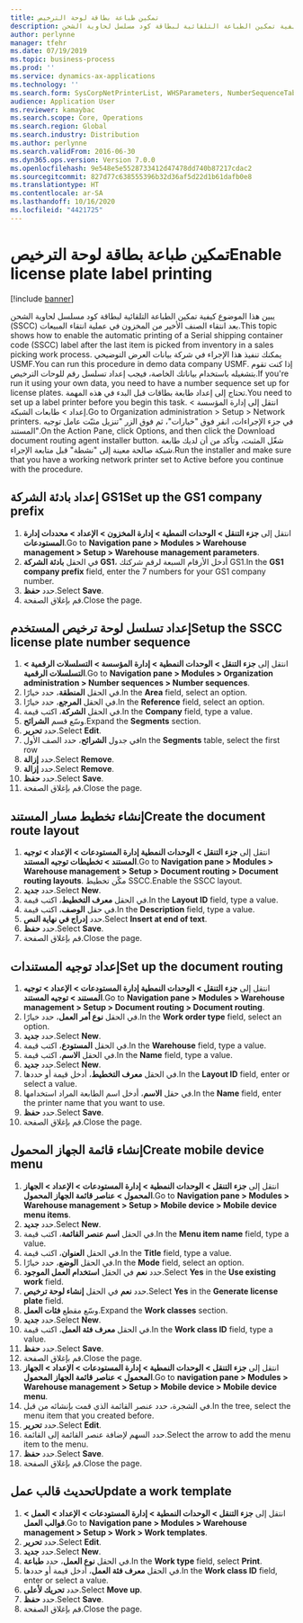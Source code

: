 ```yaml
---
title: تمكين طباعة بطاقة لوحة الترخيص
description: يبين هذا الموضوع كيفية تمكين الطباعة التلقائية لبطاقة كود مسلسل لحاوية الشحن (SSCC)‬ بعد انتقاء الصنف الأخير من المخزون في عملية انتقاء المبيعات.
author: perlynne
manager: tfehr
ms.date: 07/19/2019
ms.topic: business-process
ms.prod: ''
ms.service: dynamics-ax-applications
ms.technology: ''
ms.search.form: SysCorpNetPrinterList, WHSParameters, NumberSequenceTableListPage, NumberSequenceDetails, WHSDocumentRoutingLayout, WHSDocumentRouting, WHSRFMenuItem, WHSRFMenu, WHSWorkTemplateTable, WHSLicensePlateLabelBuildConfig, WHSLicensePlateLabel
audience: Application User
ms.reviewer: kamaybac
ms.search.scope: Core, Operations
ms.search.region: Global
ms.search.industry: Distribution
ms.author: perlynne
ms.search.validFrom: 2016-06-30
ms.dyn365.ops.version: Version 7.0.0
ms.openlocfilehash: 9e548e5e5528733412d47478dd740b87217cdac2
ms.sourcegitcommit: 827d77c638555396b32d36af5d22d1b61dafb0e8
ms.translationtype: HT
ms.contentlocale: ar-SA
ms.lasthandoff: 10/16/2020
ms.locfileid: "4421725"
---
```

# <a name="enable-license-plate-label-printing"></a><span data-ttu-id="7d3a9-103">تمكين طباعة بطاقة لوحة الترخيص</span><span class="sxs-lookup"><span data-stu-id="7d3a9-103">Enable license plate label printing</span></span>

[!include [banner](../../includes/banner.md)]

<span data-ttu-id="7d3a9-104">يبين هذا الموضوع كيفية تمكين الطباعة التلقائية لبطاقة كود مسلسل لحاوية الشحن (SSCC)‬ بعد انتقاء الصنف الأخير من المخزون في عملية انتقاء المبيعات.</span><span class="sxs-lookup"><span data-stu-id="7d3a9-104">This topic shows how to enable the automatic printing of a Serial shipping container code (SSCC) label after the last item is picked from inventory in a sales picking work process.</span></span> <span data-ttu-id="7d3a9-105">يمكنك تنفيذ هذا الإجراء في شركة بيانات العرض التوضيحي USMF.</span><span class="sxs-lookup"><span data-stu-id="7d3a9-105">You can run this procedure in demo data company USMF.</span></span> <span data-ttu-id="7d3a9-106">إذا كنت تقوم بتشغيله باستخدام بياناتك الخاصة، فيجب إعداد تسلسل رقم للوحات الترخيص.</span><span class="sxs-lookup"><span data-stu-id="7d3a9-106">If you're run it using your own data, you need to have a number sequence set up for license plates.</span></span> <span data-ttu-id="7d3a9-107">تحتاج إلى إعداد طابعة بطاقات قبل البدء في هذه المهمة.</span><span class="sxs-lookup"><span data-stu-id="7d3a9-107">You need to set up a label printer before you begin this task.</span></span> <span data-ttu-id="7d3a9-108">انتقل إلى إدارة المؤسسة > إعداد > طابعات الشبكة‬.</span><span class="sxs-lookup"><span data-stu-id="7d3a9-108">Go to Organization administration > Setup > Network printers.</span></span> <span data-ttu-id="7d3a9-109">في جزء الإجراءات، انقر فوق "خيارات"، ثم فوق الزر "تنزيل مثبّت عامل توجيه المستند‬".</span><span class="sxs-lookup"><span data-stu-id="7d3a9-109">On the Action Pane, click Options, and then click the Download document routing agent installer button.</span></span> <span data-ttu-id="7d3a9-110">شغّل المثبت، وتأكد من أن لديك طابعة شبكة صالحة معينة إلى "نشطة" قبل متابعة الإجراء.</span><span class="sxs-lookup"><span data-stu-id="7d3a9-110">Run the installer and make sure that you have a working network printer set to Active before you continue with the procedure.</span></span>


## <a name="set-up-the-gs1-company-prefix"></a><span data-ttu-id="7d3a9-111">إعداد بادئة الشركة GS1</span><span class="sxs-lookup"><span data-stu-id="7d3a9-111">Set up the GS1 company prefix</span></span>
1. <span data-ttu-id="7d3a9-112">انتقل إلى **جزء التنقل > الوحدات النمطية > إدارة المخزون > الإعداد > محددات إدارة المستودعات‬**.</span><span class="sxs-lookup"><span data-stu-id="7d3a9-112">Go to **Navigation pane > Modules > Warehouse management > Setup > Warehouse management parameters**.</span></span>
2. <span data-ttu-id="7d3a9-113">في الحقل **بادئة الشركة GS1**، أدخل الأرقام السبعة لرقم شركتك GS1.</span><span class="sxs-lookup"><span data-stu-id="7d3a9-113">In the **GS1 company prefix** field, enter the 7 numbers for your GS1 company number.</span></span>
3. <span data-ttu-id="7d3a9-114">حدد **حفظ**.</span><span class="sxs-lookup"><span data-stu-id="7d3a9-114">Select **Save**.</span></span>
4. <span data-ttu-id="7d3a9-115">قم بإغلاق الصفحة.</span><span class="sxs-lookup"><span data-stu-id="7d3a9-115">Close the page.</span></span>

## <a name="setup-the-sscc-license-plate-number-sequence"></a><span data-ttu-id="7d3a9-116">إعداد تسلسل لوحة ترخيص المستخدم</span><span class="sxs-lookup"><span data-stu-id="7d3a9-116">Setup the SSCC license plate number sequence</span></span>
1. <span data-ttu-id="7d3a9-117">انتقل إلى **جزء التنقل > الوحدات النمطية > إدارة المؤسسة > التسلسلات الرقمية > التسلسلات الرقمية**.</span><span class="sxs-lookup"><span data-stu-id="7d3a9-117">Go to **Navigation pane > Modules > Organization administration > Number sequences > Number sequences**.</span></span>
2. <span data-ttu-id="7d3a9-118">في الحقل **المنطقة**، حدد خيارًا.</span><span class="sxs-lookup"><span data-stu-id="7d3a9-118">In the **Area** field, select an option.</span></span>
3. <span data-ttu-id="7d3a9-119">في الحقل **المرجع**، حدد خيارًا.</span><span class="sxs-lookup"><span data-stu-id="7d3a9-119">In the **Reference** field, select an option.</span></span>
4. <span data-ttu-id="7d3a9-120">في الحقل **الشركة**، اكتب قيمة.</span><span class="sxs-lookup"><span data-stu-id="7d3a9-120">In the **Company** field, type a value.</span></span>
5. <span data-ttu-id="7d3a9-121">وسّع قسم **الشرائح**.</span><span class="sxs-lookup"><span data-stu-id="7d3a9-121">Expand the **Segments** section.</span></span>
6. <span data-ttu-id="7d3a9-122">حدد **تحرير**.</span><span class="sxs-lookup"><span data-stu-id="7d3a9-122">Select **Edit**.</span></span>
7. <span data-ttu-id="7d3a9-123">في جدول **الشرائح**، حدد الصف الأول</span><span class="sxs-lookup"><span data-stu-id="7d3a9-123">In the **Segments** table, select the first row</span></span>
8. <span data-ttu-id="7d3a9-124">حدد **إزالة**.</span><span class="sxs-lookup"><span data-stu-id="7d3a9-124">Select **Remove**.</span></span>
9. <span data-ttu-id="7d3a9-125">حدد **إزالة**.</span><span class="sxs-lookup"><span data-stu-id="7d3a9-125">Select **Remove**.</span></span>
10. <span data-ttu-id="7d3a9-126">حدد **حفظ**.</span><span class="sxs-lookup"><span data-stu-id="7d3a9-126">Select **Save**.</span></span>
11. <span data-ttu-id="7d3a9-127">قم بإغلاق الصفحة.</span><span class="sxs-lookup"><span data-stu-id="7d3a9-127">Close the page.</span></span>

## <a name="create-the-document-route-layout"></a><span data-ttu-id="7d3a9-128">إنشاء تخطيط مسار المستند</span><span class="sxs-lookup"><span data-stu-id="7d3a9-128">Create the document route layout</span></span>
1. <span data-ttu-id="7d3a9-129">انتقل إلى **جزء التنقل > الوحدات النمطية إدارة المستودعات > الإعداد > توجيه المستند > تخطيطات توجيه المستند**.</span><span class="sxs-lookup"><span data-stu-id="7d3a9-129">Go to **Navigation pane > Modules > Warehouse management > Setup > Document routing > Document routing layouts**.</span></span> <span data-ttu-id="7d3a9-130">مكّن تخطيط SSCC.</span><span class="sxs-lookup"><span data-stu-id="7d3a9-130">Enable the SSCC layout.</span></span>  
2. <span data-ttu-id="7d3a9-131">حدد **جديد**.</span><span class="sxs-lookup"><span data-stu-id="7d3a9-131">Select **New**.</span></span>
3. <span data-ttu-id="7d3a9-132">في الحقل **معرف التخطيط**، اكتب قيمة.</span><span class="sxs-lookup"><span data-stu-id="7d3a9-132">In the **Layout ID** field, type a value.</span></span>
4. <span data-ttu-id="7d3a9-133">في حقل **الوصف**، اكتب قيمة.</span><span class="sxs-lookup"><span data-stu-id="7d3a9-133">In the **Description** field, type a value.</span></span>
5. <span data-ttu-id="7d3a9-134">حدد **إدراج في نهاية النص**.</span><span class="sxs-lookup"><span data-stu-id="7d3a9-134">Select **Insert at end of text**.</span></span>
6. <span data-ttu-id="7d3a9-135">حدد **حفظ**.</span><span class="sxs-lookup"><span data-stu-id="7d3a9-135">Select **Save**.</span></span>
7. <span data-ttu-id="7d3a9-136">قم بإغلاق الصفحة.</span><span class="sxs-lookup"><span data-stu-id="7d3a9-136">Close the page.</span></span>

## <a name="set-up-the-document-routing"></a><span data-ttu-id="7d3a9-137">إعداد توجيه المستندات</span><span class="sxs-lookup"><span data-stu-id="7d3a9-137">Set up the document routing</span></span>
1. <span data-ttu-id="7d3a9-138">انتقل إلى **جزء التنقل > الوحدات النمطية إدارة المستودعات > الإعداد > توجيه المستند > توجيه المستند**.</span><span class="sxs-lookup"><span data-stu-id="7d3a9-138">Go to **Navigation pane > Modules > Warehouse management > Setup > Document routing > Document routing**.</span></span>
2. <span data-ttu-id="7d3a9-139">في الحقل **نوع أمر العمل**، حدد خيارًا.</span><span class="sxs-lookup"><span data-stu-id="7d3a9-139">In the **Work order type** field, select an option.</span></span>
3. <span data-ttu-id="7d3a9-140">حدد **جديد**.</span><span class="sxs-lookup"><span data-stu-id="7d3a9-140">Select **New**.</span></span>
4. <span data-ttu-id="7d3a9-141">في الحقل **المستودع**، اكتب قيمة.</span><span class="sxs-lookup"><span data-stu-id="7d3a9-141">In the **Warehouse** field, type a value.</span></span>
5. <span data-ttu-id="7d3a9-142">في الحقل **الاسم**، اكتب قيمة.</span><span class="sxs-lookup"><span data-stu-id="7d3a9-142">In the **Name** field, type a value.</span></span>
6. <span data-ttu-id="7d3a9-143">حدد **جديد**.</span><span class="sxs-lookup"><span data-stu-id="7d3a9-143">Select **New**.</span></span>
7. <span data-ttu-id="7d3a9-144">في الحقل **معرف التخطيط**، أدخل قيمة أو حددها.</span><span class="sxs-lookup"><span data-stu-id="7d3a9-144">In the **Layout ID** field, enter or select a value.</span></span>
8. <span data-ttu-id="7d3a9-145">في حقل **الاسم**، أدخل اسم الطابعة المراد استخدامها.</span><span class="sxs-lookup"><span data-stu-id="7d3a9-145">In the **Name** field, enter the printer name that you want to use.</span></span>
9. <span data-ttu-id="7d3a9-146">حدد **حفظ**.</span><span class="sxs-lookup"><span data-stu-id="7d3a9-146">Select **Save**.</span></span>
10. <span data-ttu-id="7d3a9-147">قم بإغلاق الصفحة.</span><span class="sxs-lookup"><span data-stu-id="7d3a9-147">Close the page.</span></span>

## <a name="create-mobile-device-menu"></a><span data-ttu-id="7d3a9-148">إنشاء قائمة الجهاز المحمول</span><span class="sxs-lookup"><span data-stu-id="7d3a9-148">Create mobile device menu</span></span>
1. <span data-ttu-id="7d3a9-149">انتقل إلى **جزء التنقل > الوحدات النمطية > إدارة المستودعات > الإعداد > الجهاز المحمول > عناصر قائمة الجهاز المحمول**.</span><span class="sxs-lookup"><span data-stu-id="7d3a9-149">Go to **Navigation pane > Modules > Warehouse management > Setup > Mobile device > Mobile device menu items**.</span></span>
2. <span data-ttu-id="7d3a9-150">حدد **جديد**.</span><span class="sxs-lookup"><span data-stu-id="7d3a9-150">Select **New**.</span></span>
3. <span data-ttu-id="7d3a9-151">في الحقل **اسم عنصر القائمة‬**، اكتب قيمة.</span><span class="sxs-lookup"><span data-stu-id="7d3a9-151">In the **Menu item name** field, type a value.</span></span>
4. <span data-ttu-id="7d3a9-152">في الحقل **العنوان**، اكتب قيمة.</span><span class="sxs-lookup"><span data-stu-id="7d3a9-152">In the **Title** field, type a value.</span></span>
5. <span data-ttu-id="7d3a9-153">في الحقل **الوضع**، حدد خيارًا.</span><span class="sxs-lookup"><span data-stu-id="7d3a9-153">In the **Mode** field, select an option.</span></span>
6. <span data-ttu-id="7d3a9-154">حدد **نعم** في الحقل **استخدام العمل الموجود**.</span><span class="sxs-lookup"><span data-stu-id="7d3a9-154">Select **Yes** in the **Use existing work** field.</span></span>
7. <span data-ttu-id="7d3a9-155">حدد **نعم** في الحقل **إنشاء لوحة ترخيص**.</span><span class="sxs-lookup"><span data-stu-id="7d3a9-155">Select **Yes** in the **Generate license plate** field.</span></span>
8. <span data-ttu-id="7d3a9-156">وسّع مقطع **فئات العمل**.</span><span class="sxs-lookup"><span data-stu-id="7d3a9-156">Expand the **Work classes** section.</span></span>
9. <span data-ttu-id="7d3a9-157">حدد **جديد**.</span><span class="sxs-lookup"><span data-stu-id="7d3a9-157">Select **New**.</span></span>
10. <span data-ttu-id="7d3a9-158">في الحقل **معرف فئة العمل**، اكتب قيمة.</span><span class="sxs-lookup"><span data-stu-id="7d3a9-158">In the **Work class ID** field, type a value.</span></span>
11. <span data-ttu-id="7d3a9-159">حدد **حفظ**.</span><span class="sxs-lookup"><span data-stu-id="7d3a9-159">Select **Save**.</span></span>
12. <span data-ttu-id="7d3a9-160">قم بإغلاق الصفحة.</span><span class="sxs-lookup"><span data-stu-id="7d3a9-160">Close the page.</span></span>
13. <span data-ttu-id="7d3a9-161">انتقل إلى **جزء التنقل > الوحدات النمطية > إدارة المستودعات > الإعداد > الجهاز المحمول > عناصر قائمة الجهاز المحمول**.</span><span class="sxs-lookup"><span data-stu-id="7d3a9-161">Go to **navigation pane > Modules > Warehouse management > Setup > Mobile device > Mobile device menu**.</span></span>
14. <span data-ttu-id="7d3a9-162">في الشجرة، حدد عنصر القائمة الذي قمت بإنشائه من قبل.</span><span class="sxs-lookup"><span data-stu-id="7d3a9-162">In the tree, select the menu item that you created before.</span></span>
15. <span data-ttu-id="7d3a9-163">حدد **تحرير**.</span><span class="sxs-lookup"><span data-stu-id="7d3a9-163">Select **Edit**.</span></span>
16. <span data-ttu-id="7d3a9-164">حدد السهم لإضافة عنصر القائمة إلى القائمة.</span><span class="sxs-lookup"><span data-stu-id="7d3a9-164">Select the arrow to add the menu item to the menu.</span></span>
17. <span data-ttu-id="7d3a9-165">حدد **حفظ**.</span><span class="sxs-lookup"><span data-stu-id="7d3a9-165">Select **Save**.</span></span>
18. <span data-ttu-id="7d3a9-166">قم بإغلاق الصفحة.</span><span class="sxs-lookup"><span data-stu-id="7d3a9-166">Close the page.</span></span>

## <a name="update-a-work-template"></a><span data-ttu-id="7d3a9-167">تحديث قالب عمل</span><span class="sxs-lookup"><span data-stu-id="7d3a9-167">Update a work template</span></span>
1. <span data-ttu-id="7d3a9-168">انتقل إلى **جزء التنقل > الوحدات النمطية > إدارة المستودعات > الإعداد > العمل > قوالب العمل**.</span><span class="sxs-lookup"><span data-stu-id="7d3a9-168">Go to **Navigation pane > Modules > Warehouse management > Setup > Work > Work templates**.</span></span>
2. <span data-ttu-id="7d3a9-169">حدد **تحرير**.</span><span class="sxs-lookup"><span data-stu-id="7d3a9-169">Select **Edit**.</span></span>
3. <span data-ttu-id="7d3a9-170">حدد **جديد**.</span><span class="sxs-lookup"><span data-stu-id="7d3a9-170">Select **New**.</span></span>
4. <span data-ttu-id="7d3a9-171">في الحقل **نوع العمل**، حدد **طباعة**.</span><span class="sxs-lookup"><span data-stu-id="7d3a9-171">In the **Work type** field, select **Print**.</span></span>
5. <span data-ttu-id="7d3a9-172">في الحقل **معرف فئة العمل**، أدخل قيمة أو حددها.</span><span class="sxs-lookup"><span data-stu-id="7d3a9-172">In the **Work class ID** field, enter or select a value.</span></span>
6. <span data-ttu-id="7d3a9-173">حدد **تحريك لأعلى**.</span><span class="sxs-lookup"><span data-stu-id="7d3a9-173">Select **Move up**.</span></span>
7. <span data-ttu-id="7d3a9-174">حدد **حفظ**.</span><span class="sxs-lookup"><span data-stu-id="7d3a9-174">Select **Save**.</span></span>
8. <span data-ttu-id="7d3a9-175">قم بإغلاق الصفحة.</span><span class="sxs-lookup"><span data-stu-id="7d3a9-175">Close the page.</span></span>

